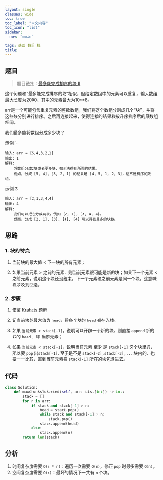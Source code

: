 ```yaml
---
layout: single
classes: wide
toc: true
toc_label: "本文内容"
toc_icon: "list"
sidebar:
  nav: "main"

tags: 基础 数组 栈
title: 
---
```


## 题目

> 题目链接：[最多能完成排序的块 II](https://leetcode-cn.com/problems/max-chunks-to-make-sorted-ii/)

这个问题和“最多能完成排序的块”相似，但给定数组中的元素可以重复，输入数组最大长度为2000，其中的元素最大为10**8。

arr是一个可能包含重复元素的整数数组，我们将这个数组分割成几个“块”，并将这些块分别进行排序。之后再连接起来，使得连接的结果和按升序排序后的原数组相同。

我们最多能将数组分成多少块？

示例 1:

    输入: arr = [5,4,3,2,1]
    输出: 1
    解释:
        将数组分成2块或者更多块，都无法得到所需的结果。
        例如，分成 [5, 4], [3, 2, 1] 的结果是 [4, 5, 1, 2, 3]，这不是有序的数组。 

示例 2:

    输入: arr = [2,1,3,4,4]
    输出: 4
    解释:
        我们可以把它分成两块，例如 [2, 1], [3, 4, 4]。
        然而，分成 [2, 1], [3], [4], [4] 可以得到最多的块数。 


## 思路

### 1. 块的特点

1. 当前块的最大值 < 下一块的所有元素；

2. 如果当前元素 > 之前的元素，则当前元素很可能是新的块；如果下一个元素 < 之前元素，说明这个块还没结束，下一个元素和之前元素是同一个块，这意味着涉及到回退。
   
### 2. 步骤

1. 借鉴 [Krahets](https://leetcode-cn.com/problems/max-chunks-to-make-sorted-ii/solution/zui-duo-neng-wan-cheng-pai-xu-de-kuai-ii-deng-jie-/) 题解

2. 记当前块的最大值为 `head`，将各个块的 `head` 都存入栈。

3. 如果 `当前元素 > stack[-1]`，说明可以开辟一个新的块，则直接 `append` 新的块的 `head` ，即 当前元素；

4. 如果 `当前元素 < stack[-1]`，说明当前元素 至少 是 `stack[-1]` 这个块里的，所以要 `pop` 出`stack[-1]`. 至于是不是 `stack[-2],stack[-3],...` 块内的，也要一一比较，直到当前元素被 `stack[-1]` 所在的块包含进去。


## 代码

```python
class Solution:
    def maxChunksToSorted(self, arr: List[int]) -> int:
        stack = []
        for n in arr:
            if stack and stack[-1] > n:
                head = stack.pop()
                while stack and stack[-1] > n:
                    stack.pop()
                stack.append(head)
            else:
                stack.append(n)
        return len(stack)
```

## 分析

1. 时间复杂度需要 `O(n * n)`：遍历一次需要 `O(n)`，修正 `pop` 时最多需要 `O(n)`。
2. 空间复杂度需要 `O(n)`：最坏的情况下一共有 `n` 个块。